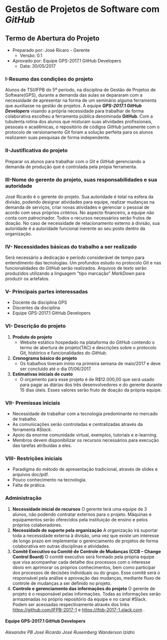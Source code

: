 # Gestão de Projetos de Software com **_GitHub_**
## Termo de Abertura do Projeto
* Preparado por: José Ricaro - Gerente
  * Versão: 0.1
* Aprovado por: Equipe GPS-2017.1 GitHub Developers
  * Data: 30/05/2017
### I-Resumo das condições do projeto
Alunos de TSI/IFPB do 5º período, na disciplina de Gestão de Projetos de Software(GPS), durante a demanda das aulas se depararam com a necessidade de apresentar na forma de um seminário alguma ferramenta que auxiliasse na gestão de projetos. A equipe **_GPS-2017.1 GitHub Developers_** visando a própria necessidade para trabalhar de forma colaborativa escolheu a ferramenta pública denominada **GitHub**.
Com a tubulenta rotina dos alunos que misturam suas atividades profissionais, pessoais e acadêmicas, o repositório de códigos _GitHub_ juntamente com o protocolo de versionamento _Git_ foram a solução perfeita para os alunos realizarem suas pesquisas de forma independente.
### II-Justificativa do projeto
Preparar os alunos para trabalhar com o _Git_ e _GitHub_ gerenciando a demanda de produção que é controlada pela própia ferramenta.
### III-Nome do gerente do projeto, suas responsabilidades e sua autoridade
José Ricardo é o gerente do projeto. Sua autoridade é total na esfera da divisão, podendo designar atividades para equipe, realizar mudanças na demanda de serviços, criar novas atividades e gerenciar o pessoal de acordo com seus próprios critérios.
No aspecto financeiro, a equipe não conta com patrocinador. Todos o recursos necessários serão frutos de doação.
No caso de necessidade de relacionamento externo à divisão, sua autoridade é a autoridade funcional inerente ao seu posto dentro da organização.
### IV- Necessidades básicas do trabalho a ser realizado
Será necessário a dedicação e periodo considerável de tempo para entendimento das tecnologias. Um profundos estudo no protocolo _Git_ e nas funcionalidades do _GitHub_ serão realizados. Arquivos de texto serão produzidos utilizando a linguagem "tipo marcação" _MarkDown_ para produzir os artefatos.
### V- Principais partes interessadas
* Docente da disciplina GPS
* Discentes da disciplina
* Equipe GPS-2017.1 GitHub Developers
### VI- Descrição do projeto
1. **Produto do projeto**
	* Website estático hospedado na plataforma do _GitHub_ contendo o  termo de abertura de projeto(TAC) e descrições sobre o protocolo Git, histórico e funcionalidades do _GitHub_.
1. **Cronograma básico do projeto**
	* Os trabalhos tiveram inínio na primeira semana de maio/2017 e deve ser concluído até o dia 01/06/2017.
1. **Estimativas iniciais de custo**
	* O orçamento para esse projeto é de R$12.000,00 que será usado para pagar as diárias dos três desenvolvedores e do gerente durante 15 dias úteis. Esses valores serão fruto de doação da própria equipe.
### VII- Premissas iniciais
* Necessidade de trabalhar com a tecnologia predominante no mercado de trabalho.
* As comunicações serão controladas e centralizadas através da ferramenta _#Slack_.
* Apoio da enorme comunidade virtual, exemplos, tutoriais e e-learning.
* Membros devem disponibilizar os recursos necessários para execução das tarefas atribuidas a eles.
### VIII- Restrições iniciais
* Paradigma do método de apresentação tradicional, através de slides e arquivos doc/pdf.
* Pouco conhecimento na tecnologia.
* Falta de prática.
### Administração
1. **Necessidade inicial de recursos**
O gerente terá uma equipe de 3 alunos, não podendo contratar externos para o projeto. Máquinas e equipamentos serão oferecidos pela instituição de ensino e pelos próprios colaboradores.
1. **Necessidade de suporte pela organização**
A organização irá suportar toda a necessidade externa à divisão, uma vez que existe um interesse de longo prazo em implementar o gerenciamento de projetos de forma colaborativa em outras disciplinas e atividades.
1. **Comitê Executivo ou Comitê de Controle de Mudanças (CCB – Change Control Board)**
O comitê executivo será formado pela própria equipe que visa acompanhar cada detalhe dos processos com o interesse óbvio em aprimorar os próprios conhecimentos, bem como participar dos processos de decisões individuais ou do grupo. Esse comitê será o responsável pela análise e aprovação das mudanças, mediante fluxo de controle de mudanças a ser definido no projeto.
1. **Controle e gerenciamento das informações do projeto**
O gerente de projeto é o responsável pelas informações. Todas as informações serão armazenadas no próprio repositório da equipe e no canal #Slack. Podem ser acessadas respectivamente através dos links https://github.com/IFPB-2017-1 e https://ifpb-2017-1.slack.com .


#### Equipe GPS-2017.1 GitHub Developers
_Alexandre PB_
_José Ricardo_
_José Rusemberg_
_Wanderson Izidro_

